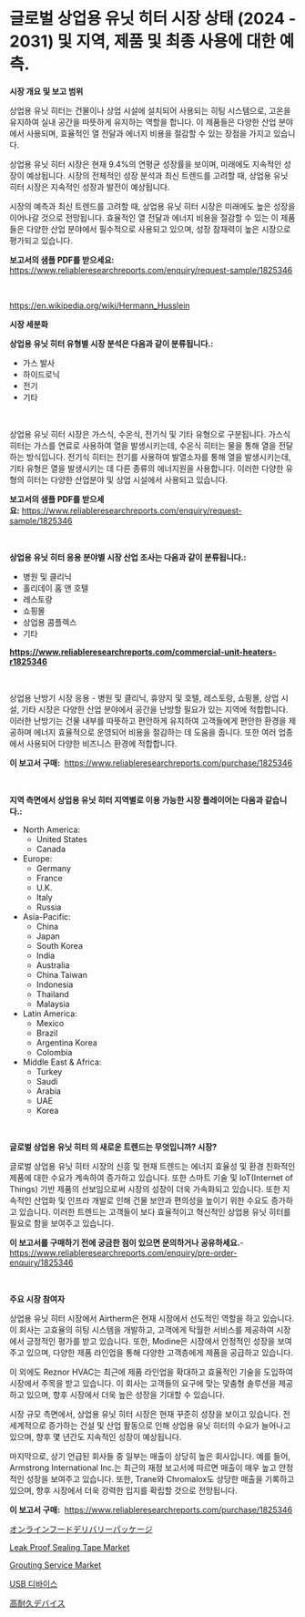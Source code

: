 <p><h1>글로벌 상업용 유닛 히터 시장 상태 (2024 - 2031) 및 지역, 제품 및 최종 사용에 대한 예측.</h1></p><p><strong>시장 개요 및 보고 범위</strong></p>
<p><p>상업용 유닛 히터는 건물이나 상업 시설에 설치되어 사용되는 히팅 시스템으로, 고온을 유지하여 실내 공간을 따뜻하게 유지하는 역할을 합니다. 이 제품들은 다양한 산업 분야에서 사용되며, 효율적인 열 전달과 에너지 비용을 절감할 수 있는 장점을 가지고 있습니다.</p><p>상업용 유닛 히터 시장은 현재 9.4%의 연평균 성장률을 보이며, 미래에도 지속적인 성장이 예상됩니다. 시장의 전체적인 성장 분석과 최신 트렌드를 고려할 때, 상업용 유닛 히터 시장은 지속적인 성장과 발전이 예상됩니다.</p><p>시장의 예측과 최신 트렌드를 고려할 때, 상업용 유닛 히터 시장은 미래에도 높은 성장을 이어나갈 것으로 전망됩니다. 효율적인 열 전달과 에너지 비용을 절감할 수 있는 이 제품들은 다양한 산업 분야에서 필수적으로 사용되고 있으며, 성장 잠재력이 높은 시장으로 평가되고 있습니다.</p></p>
<p><strong>보고서의 샘플 PDF를 받으세요:</strong> <a href="https://www.reliableresearchreports.com/enquiry/request-sample/1825346">https://www.reliableresearchreports.com/enquiry/request-sample/1825346</a></p>
<p>&nbsp;</p>
<p><a href="https://en.wikipedia.org/wiki/Hermann_Husslein">https://en.wikipedia.org/wiki/Hermann_Husslein</a></p>
<p><strong>시장 세분화</strong></p>
<p><strong>상업용 유닛 히터 유형별 시장 분석은 다음과 같이 분류됩니다.:</strong></p>
<p><ul><li>가스 발사</li><li>하이드로닉</li><li>전기</li><li>기타</li></ul></p>
<p>&nbsp;</p>
<p><p>상업용 유닛 히터 시장은 가스식, 수온식, 전기식 및 기타 유형으로 구분됩니다. 가스식 히터는 가스를 연료로 사용하여 열을 발생시키는데, 수온식 히터는 물을 통해 열을 전달하는 방식입니다. 전기식 히터는 전기를 사용하여 발열소자를 통해 열을 발생시키는데, 기타 유형은 열을 발생시키는 데 다른 종류의 에너지원을 사용합니다. 이러한 다양한 유형의 히터는 다양한 산업분야 및 상업 시설에서 사용되고 있습니다.</p></p>
<p><strong>보고서의 샘플 PDF를 받으세요:</strong>&nbsp;<a href="https://www.reliableresearchreports.com/enquiry/request-sample/1825346">https://www.reliableresearchreports.com/enquiry/request-sample/1825346</a></p>
<p>&nbsp;</p>
<p><strong> 상업용 유닛 히터 응용 분야별 시장 산업 조사는 다음과 같이 분류됩니다.:</strong></p>
<p><ul><li>병원 및 클리닉</li><li>홀리데이 홈 앤 호텔</li><li>레스토랑</li><li>쇼핑몰</li><li>상업용 콤플렉스</li><li>기타</li></ul></p>
<p><strong><a href="https://www.reliableresearchreports.com/commercial-unit-heaters-r1825346">https://www.reliableresearchreports.com/commercial-unit-heaters-r1825346</a></strong></p>
<p>&nbsp;</p>
<p><p>상업용 난방기 시장 응용 - 병원 및 클리닉, 휴양지 및 호텔, 레스토랑, 쇼핑몰, 상업 시설, 기타 시장은 다양한 산업 분야에서 공간을 난방할 필요가 있는 지역에 적합합니다. 이러한 난방기는 건물 내부를 따뜻하고 편안하게 유지하여 고객들에게 편안한 환경을 제공하며 에너지 효율적으로 운영되어 비용을 절감하는 데 도움을 줍니다. 또한 여러 업종에서 사용되어 다양한 비즈니스 환경에 적합합니다.</p></p>
<p><strong>이 보고서 구매:</strong>&nbsp; <a href="https://www.reliableresearchreports.com/purchase/1825346">https://www.reliableresearchreports.com/purchase/1825346</a></p>
<p>&nbsp;</p>
<p><strong>지역 측면에서 상업용 유닛 히터 지역별로 이용 가능한 시장 플레이어는 다음과 같습니다.:</strong></p>
<p><ul>
    <li>
        North America:
        <ul>
            <li>United States</li>
            <li>Canada</li>
        </ul>
    </li>
    <li>
        Europe:
        <ul>
            <li>Germany</li>
            <li>France</li>
            <li>U.K.</li>
            <li>Italy</li>
            <li>Russia</li>
        </ul>
    </li>
    <li>
        Asia-Pacific:
        <ul>
            <li>China</li>
            <li>Japan</li>
            <li>South Korea</li>
            <li>India</li>
            <li>Australia</li>
            <li>China Taiwan</li>
            <li>Indonesia</li>
            <li>Thailand</li>
            <li>Malaysia</li>
        </ul>
    </li>
    <li>
        Latin America:
        <ul>
            <li>Mexico</li>
            <li>Brazil</li>
            <li>Argentina Korea</li>
            <li>Colombia</li>
        </ul>
    </li>
    <li>
        Middle East & Africa:
        <ul>
            <li>Turkey</li>
            <li>Saudi</li>
            <li>Arabia</li>
            <li>UAE</li>
            <li>Korea</li>
        </ul>
    </li>
    </ul></p>
<p>&nbsp;</p>
<p><strong>글로벌 상업용 유닛 히터 의 새로운 트렌드는 무엇입니까? 시장?</strong></p>
<p><p>글로벌 상업용 유닛 히터 시장의 신흥 및 현재 트렌드는 에너지 효율성 및 환경 친화적인 제품에 대한 수요가 계속하여 증가하고 있습니다. 또한 스마트 기술 및 IoT(Internet of Things) 기반 제품의 선보임으로써 시장의 성장이 더욱 가속화되고 있습니다. 또한 지속적인 산업화 및 인프라 개발로 인해 건물 보안과 편의성을 높이기 위한 수요도 증가하고 있습니다. 이러한 트렌드는 고객들이 보다 효율적이고 혁신적인 상업용 유닛 히터를 필요로 함을 보여주고 있습니다.</p></p>
<p><strong>이 보고서를 구매하기 전에 궁금한 점이 있으면 문의하거나 공유하세요.</strong>- <a href="https://www.reliableresearchreports.com/enquiry/pre-order-enquiry/1825346">https://www.reliableresearchreports.com/enquiry/pre-order-enquiry/1825346</a></p>
<p>&nbsp;</p>
<p><strong>주요 시장 참여자</strong></p>
<p><p>상업용 유닛 히터 시장에서 Airtherm은 현재 시장에서 선도적인 역할을 하고 있습니다. 이 회사는 고효율의 히팅 시스템을 개발하고, 고객에게 탁월한 서비스를 제공하여 시장에서 긍정적인 평가를 받고 있습니다. 또한, Modine은 시장에서 안정적인 성장을 보여주고 있으며, 다양한 제품 라인업을 통해 다양한 고객층에게 제품을 공급하고 있습니다. </p><p>이 외에도 Reznor HVAC는 최근에 제품 라인업을 확대하고 효율적인 기술을 도입하여 시장에서 주목을 받고 있습니다. 이 회사는 고객들의 요구에 맞는 맞춤형 솔루션을 제공하고 있으며, 향후 시장에서 더욱 높은 성장을 기대할 수 있습니다.</p><p>시장 규모 측면에서, 상업용 유닛 히터 시장은 현재 꾸준히 성장을 보이고 있습니다. 전 세계적으로 증가하는 건설 및 산업 활동으로 인해 상업용 유닛 히터의 수요가 늘어나고 있으며, 향후 몇 년간도 지속적인 성장이 예상됩니다. </p><p>마지막으로, 상기 언급된 회사들 중 일부는 매출이 상당히 높은 회사입니다. 예를 들어, Armstrong International Inc.는 최근의 재정 보고서에 따르면 매출이 매우 높고 안정적인 성장을 보여주고 있습니다. 또한, Trane와 Chromalox도 상당한 매출을 기록하고 있으며, 향후 시장에서 더욱 강력한 입지를 확립할 것으로 전망됩니다.</p></p>
<p><strong>이 보고서 구매:</strong>&nbsp;&nbsp;<a href="https://www.reliableresearchreports.com/purchase/1825346">https://www.reliableresearchreports.com/purchase/1825346</a></p>
<p><p><a href="https://github.com/RandallRunte2023/Market-Research-Report-List-2/blob/main/408990223397.md">オンラインフードデリバリーパッケージ</a></p><p><a href="https://medium.com/@luke.wilson7856/leak-proof-sealing-tape-market-a-global-and-regional-analysis-focus-on-region-country-level-c2c0d210c076">Leak Proof Sealing Tape Market</a></p><p><a href="https://github.com/dylanObrien626/Market-Research-Report-List-1/blob/main/grouting-service-market.md">Grouting Service Market</a></p><p><a href="https://github.com/LuckeyCorbin/Market-Research-Report-List-2/blob/main/961516331564.md">USB 디바이스</a></p><p><a href="https://github.com/DanykaKilback/Market-Research-Report-List-2/blob/main/299829723398.md">高耐久デバイス</a></p></p>
